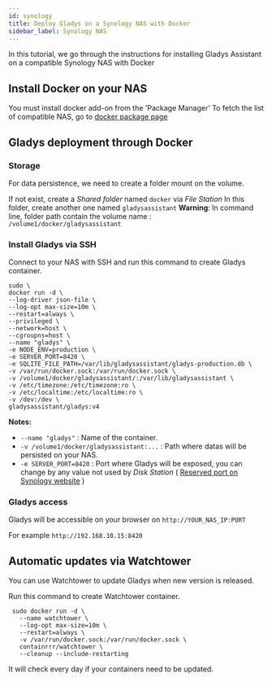 ```yaml
---
id: synology
title: Deploy Gladys on a Synology NAS with Docker
sidebar_label: Synology NAS
---
```


In this tutorial, we go through the instructions for installing Gladys Assistant on a compatible Synology NAS with Docker

## Install Docker on your NAS

You must install docker add-on from the 'Package Manager'
To fetch the list of compatible NAS, go to [docker package page](https://www.synology.com/en-global/dsm/packages/Docker)

## Gladys deployment through Docker

### Storage

For data persistence, we need to create a folder mount on the volume.

If not exist, create a _Shared folder_ named `docker` via _File Station_
In this folder, create another one named `gladysassistant`
**Warning**: In command line, folder path contain the volume name : `/volume1/docker/gladysassistant`

### Install Gladys via SSH

Connect to your NAS with SSH and run this command to create Gladys container.

```
sudo \
docker run -d \
--log-driver json-file \
--log-opt max-size=10m \
--restart=always \
--privileged \
--network=host \
--cgroupns=host \
--name "gladys" \
-e NODE_ENV=production \
-e SERVER_PORT=8420 \
-e SQLITE_FILE_PATH=/var/lib/gladysassistant/gladys-production.db \
-v /var/run/docker.sock:/var/run/docker.sock \
-v /volume1/docker/gladysassistant/:/var/lib/gladysassistant \
-v /etc/timezone:/etc/timezone:ro \
-v /etc/localtime:/etc/localtime:ro \
-v /dev:/dev \
gladysassistant/gladys:v4
```

**Notes:**

- `--name "gladys"` : Name of the container.
- `-v /volume1/docker/gladysassistant:...` : Path where datas will be persisted on your NAS.
- `-e SERVER_PORT=8420` : Port where Gladys will be exposed, you can change by any value not used by _Disk Station_ ( [Reserved port on Synology website](https://kb.synology.com/en-global/DSM/tutorial/What_network_ports_are_used_by_Synology_services) )

### Gladys access

Gladys will be accessible on your browser on `http://YOUR_NAS_IP:PORT`

For example `http://192.168.10.15:8420`

## Automatic updates via Watchtower

You can use Watchtower to update Gladys when new version is released.

Run this command to create Watchtower container.

```
 sudo docker run -d \
   --name watchtower \
   --log-opt max-size=10m \
   --restart=always \
   -v /var/run/docker.sock:/var/run/docker.sock \
   containrrr/watchtower \
   --cleanup --include-restarting
```

It will check every day if your containers need to be updated.
